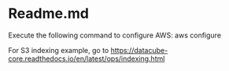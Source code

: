 # Readme.md

Execute the following command to configure AWS:
aws configure

For S3 indexing example, go to https://datacube-core.readthedocs.io/en/latest/ops/indexing.html


